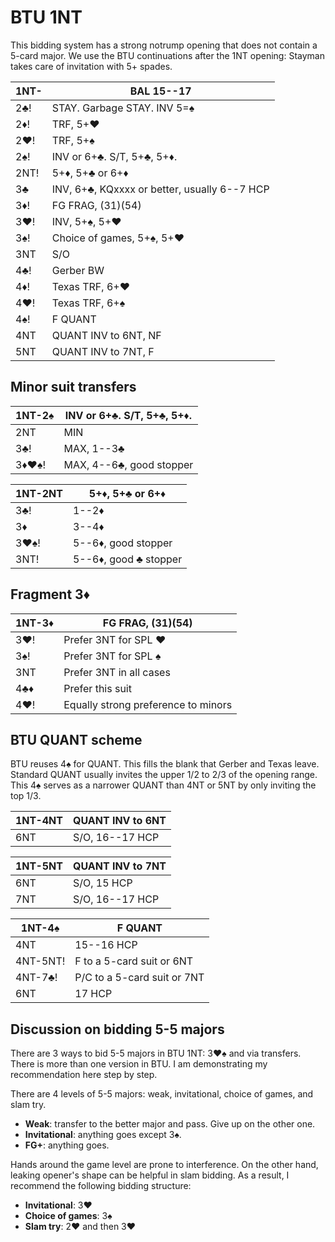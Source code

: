 # BTU 1NT

This bidding system has a strong notrump opening that does not contain a 5-card
major.  We use the BTU continuations after the 1NT opening: Stayman takes care
of invitation with 5+ spades.

| 1NT- | BAL 15--17 |
|------|------------|
| 2♣!  | STAY. Garbage STAY. INV 5=♠
| 2♦!  | TRF, 5+♥
| 2♥!  | TRF, 5+♠
| 2♠!  | INV or 6+♣.  S/T, 5+♣, 5+♦.
| 2NT! | 5+♦, 5+♣ or 6+♦
| 3♣   | INV, 6+♣, KQxxxx or better, usually 6--7 HCP
| 3♦!  | FG FRAG, (31)(54)
| 3♥!  | INV, 5+♠, 5+♥
| 3♠!  | Choice of games, 5+♠, 5+♥
| 3NT  | S/O
| 4♣!  | Gerber BW
| 4♦!  | Texas TRF, 6+♥
| 4♥!  | Texas TRF, 6+♠
| 4♠!  | F QUANT
| 4NT  | QUANT INV to 6NT, NF
| 5NT  | QUANT INV to 7NT, F

## Minor suit transfers

| 1NT-2♠ | INV or 6+♣.  S/T, 5+♣, 5+♦. |
|--------|-----------------------------|
| 2NT    | MIN
| 3♣!    | MAX, 1--3♣
| 3♦♥♠!  | MAX, 4--6♣, good stopper

| 1NT-2NT | 5+♦, 5+♣ or 6+♦ |
|---------|-----------------|
| 3♣!     | 1--2♦
| 3♦      | 3--4♦
| 3♥♠!    | 5--6♦, good stopper
| 3NT!    | 5--6♦, good ♣ stopper

## Fragment 3♦

| 1NT-3♦ | FG FRAG, (31)(54) |
|--------|-------------------|
| 3♥!    | Prefer 3NT for SPL ♥
| 3♠!    | Prefer 3NT for SPL ♠
| 3NT    | Prefer 3NT in all cases
| 4♣♦    | Prefer this suit
| 4♥!    | Equally strong preference to minors

## BTU QUANT scheme

BTU reuses 4♠ for QUANT.  This fills the blank that Gerber and Texas leave.
Standard QUANT usually invites the upper 1/2 to 2/3 of the opening range.  This
4♠ serves as a narrower QUANT than 4NT or 5NT by only inviting the top 1/3.

| 1NT-4NT | QUANT INV to 6NT |
|---------|------------------|
| 6NT     | S/O, 16--17 HCP  |

| 1NT-5NT | QUANT INV to 7NT |
|---------|------------------|
| 6NT     | S/O, 15 HCP      |
| 7NT     | S/O, 16--17 HCP  |

| 1NT-4♠   | F QUANT |
|----------|---------|
| 4NT      | 15--16 HCP
| 4NT-5NT! | F to a 5-card suit or 6NT
| 4NT-7♣!  | P/C to a 5-card suit or 7NT
| 6NT      | 17 HCP

## Discussion on bidding 5-5 majors

There are 3 ways to bid 5-5 majors in BTU 1NT: 3♥♠ and via transfers.  There is
more than one version in BTU.  I am demonstrating my recommendation here step by
step.

There are 4 levels of 5-5 majors: weak, invitational, choice of games, and slam
try.

- **Weak**: transfer to the better major and pass.  Give up on the other one.
- **Invitational**: anything goes except 3♠.
- **FG+**: anything goes.

Hands around the game level are prone to interference.  On the other hand,
leaking opener's shape can be helpful in slam bidding.  As a result, I
recommend the following bidding structure:

- **Invitational**: 3♥
- **Choice of games**: 3♠
- **Slam try**: 2♥ and then 3♥
